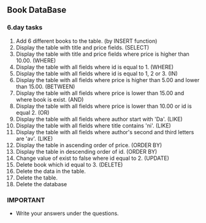 ## Book DataBase

### 6.day tasks

1. Add 6 different books to the table. (by INSERT function)
2. Display the table with title and price fields. (SELECT)
3. Display the table with title and price fields where price is higher than 10.00. (WHERE)
4. Display the table with all fields where id is equal to 1. (WHERE)
5. Display the table with all fields where id is equal to 1, 2 or 3. (IN)
6. Display the table with all fields where price is higher than 5.00 and lower than 15.00. (BETWEEN)
7. Display the table with all fields where price is lower than 15.00 and where book is exist. (AND)
8. Display the table with all fields where price is lower than 10.00 or id is equal 2. (OR)
9. Display the table with all fields where author start with 'Da'. (LIKE)
10. Display the table with all fields where title contains 'ni'. (LIKE)
11. Display the table with all fields where author's second and third letters are 'av'. (LIKE)
12. Display the table in ascending order of price. (ORDER BY)
13. Display the table in descending order of id. (ORDER BY)
14. Change value of exist to false where id equal to 2. (UPDATE)
15. Delete book which id equal to 3. (DELETE)
16. Delete the data in the table.
17. Delete the table.
18. Delete the database

### IMPORTANT

* Write your answers under the questions.